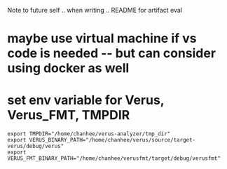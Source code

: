 Note to future self .. when writing .. README for artifact eval

# maybe use virtual machine if vs code is needed -- but can consider using docker as well 

# set env variable for Verus, Verus_FMT, TMPDIR
```
export TMPDIR="/home/chanhee/verus-analyzer/tmp_dir"
export VERUS_BINARY_PATH="/home/chanhee/verus/source/target-verus/debug/verus"
export VERUS_FMT_BINARY_PATH="/home/chanhee/verusfmt/target/debug/verusfmt"
```


